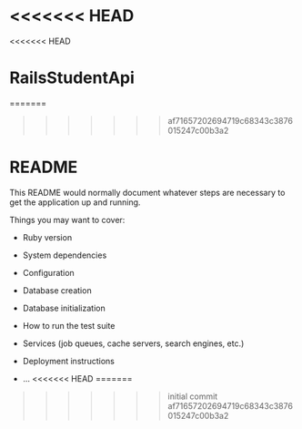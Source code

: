 <<<<<<< HEAD
=======
<<<<<<< HEAD
# RailsStudentApi
=======
>>>>>>> af71657202694719c68343c3876015247c00b3a2
# README

This README would normally document whatever steps are necessary to get the
application up and running.

Things you may want to cover:

* Ruby version

* System dependencies

* Configuration

* Database creation

* Database initialization

* How to run the test suite

* Services (job queues, cache servers, search engines, etc.)

* Deployment instructions

* ...
<<<<<<< HEAD
=======
>>>>>>> initial commit
>>>>>>> af71657202694719c68343c3876015247c00b3a2

